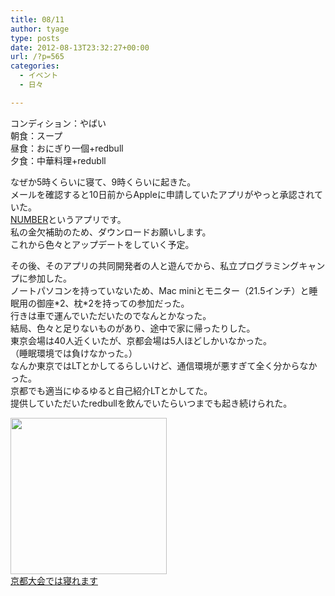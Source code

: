```yaml
---
title: 08/11
author: tyage
type: posts
date: 2012-08-13T23:32:27+00:00
url: /?p=565
categories:
  - イベント
  - 日々

---
```

<p>コンディション：やばい<br />
朝食：スープ<br />
昼食：おにぎり一個+redbull<br />
夕食：中華料理+redubll</p>
<p>なぜか5時くらいに寝て、9時くらいに起きた。<br />
メールを確認すると10日前からAppleに申請していたアプリがやっと承認されていた。<br />
<a href="http://itunes.apple.com/us/app/number/id549400344?l=ja&#038;ls=1&#038;mt=8">NUMBER</a>というアプリです。<br />
私の金欠補助のため、ダウンロードお願いします。<br />
これから色々とアップデートをしていく予定。</p>
<p>その後、そのアプリの共同開発者の人と遊んでから、私立プログラミングキャンプに参加した。<br />
ノートパソコンを持っていないため、Mac miniとモニター（21.5インチ）と睡眠用の御座*2、枕*2を持っての参加だった。<br />
行きは車で運んでいただいたのでなんとかなった。<br />
結局、色々と足りないものがあり、途中で家に帰ったりした。<br />
東京会場は40人近くいたが、京都会場は5人ほどしかいなかった。<br />
（睡眠環境では負けなかった。）<br />
なんか東京ではLTとかしてるらしいけど、通信環境が悪すぎて全く分からなかった。<br />
京都でも適当にゆるゆると自己紹介LTとかしてた。<br />
提供していただいたredbullを飲んでいたらいつまでも起き続けられた。</p>
<p><img src="http://img.viame-cdn.com/photos/27d7c6c0-c5da-012f-1320-12313809465e/r600x600.jpg" alt="" /><br />
<img src="https://p.twimg.com/Az_54dnCQAAWhpl.jpg:large" alt="" width="250" /><br />
<a href="https://twitter.com/tyage/status/234180454058704896/photo/1">京都大会では寝れます</a></p>
